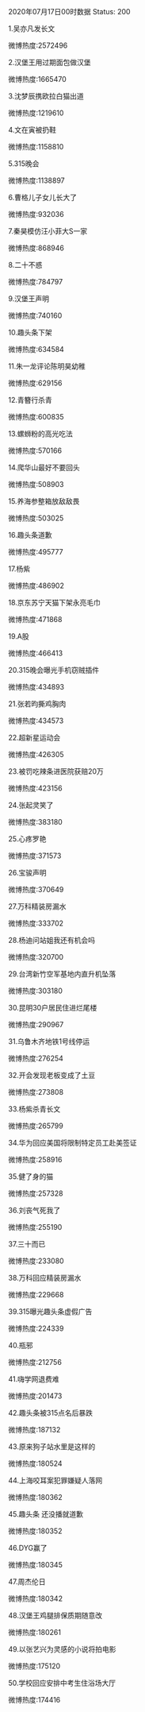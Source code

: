 2020年07月17日00时数据
Status: 200

1.吴亦凡发长文

微博热度:2572496

2.汉堡王用过期面包做汉堡

微博热度:1665470

3.沈梦辰携欧拉白猫出道

微博热度:1219610

4.文在寅被扔鞋

微博热度:1158810

5.315晚会

微博热度:1138897

6.曹格儿子女儿长大了

微博热度:932036

7.秦昊模仿汪小菲大S一家

微博热度:868946

8.二十不惑

微博热度:784797

9.汉堡王声明

微博热度:740160

10.趣头条下架

微博热度:634584

11.朱一龙评论陈明昊幼稚

微博热度:629156

12.青簪行杀青

微博热度:600835

13.螺蛳粉的高光吃法

微博热度:570166

14.爬华山最好不要回头

微博热度:508903

15.养海参整箱放敌敌畏

微博热度:503025

16.趣头条道歉

微博热度:495777

17.杨紫

微博热度:486902

18.京东苏宁天猫下架永亮毛巾

微博热度:471868

19.A股

微博热度:466413

20.315晚会曝光手机窃贼插件

微博热度:434893

21.张若昀撕鸡胸肉

微博热度:434573

22.超新星运动会

微博热度:426305

23.被罚吃辣条进医院获赔20万

微博热度:423156

24.张起灵笑了

微博热度:383180

25.心疼罗艳

微博热度:371573

26.宝骏声明

微博热度:370649

27.万科精装房漏水

微博热度:333702

28.杨迪问站姐我还有机会吗

微博热度:320700

29.台湾新竹空军基地内直升机坠落

微博热度:303180

30.昆明30户居民住进烂尾楼

微博热度:290967

31.乌鲁木齐地铁1号线停运

微博热度:276254

32.开会发现老板变成了土豆

微博热度:273808

33.杨紫杀青长文

微博热度:265799

34.华为回应美国将限制特定员工赴美签证

微博热度:258916

35.健了身的猫

微博热度:257328

36.刘丧气死我了

微博热度:255190

37.三十而已

微博热度:233080

38.万科回应精装房漏水

微博热度:229668

39.315曝光趣头条虚假广告

微博热度:224339

40.瓶邪

微博热度:212756

41.嗨学网退费难

微博热度:201473

42.趣头条被315点名后暴跌

微博热度:187132

43.原来狗子站水里是这样的

微博热度:180524

44.上海咬耳案犯罪嫌疑人落网

微博热度:180362

45.趣头条 还没播就道歉

微博热度:180352

46.DYG赢了

微博热度:180345

47.周杰伦日

微博热度:180342

48.汉堡王鸡腿排保质期随意改

微博热度:180261

49.以张艺兴为灵感的小说将拍电影

微博热度:175120

50.学校回应安排中考生住浴场大厅

微博热度:174416

